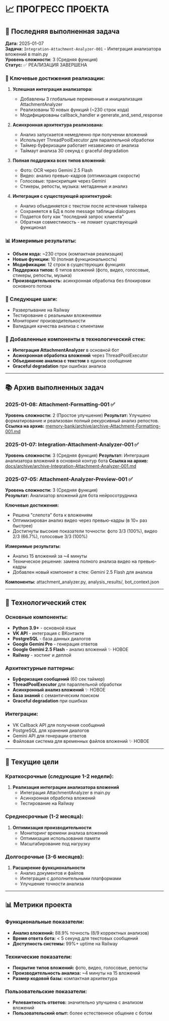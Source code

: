 # 📈 ПРОГРЕСС ПРОЕКТА

## 🎯 Последняя выполненная задача

**Дата:** 2025-01-07  
**Задача:** `Integration-Attachment-Analyzer-001` - Интеграция анализатора вложений в main.py  
**Уровень сложности:** 3 (Средняя функция)  
**Статус:** ✅ РЕАЛИЗАЦИЯ ЗАВЕРШЕНА

### 🔧 Ключевые достижения реализации:

1. **Успешная интеграция анализатора:**
   - Добавлены 3 глобальные переменные и инициализация AttachmentAnalyzer
   - Реализованы 10 новых функций (~230 строк кода)
   - Модифицированы callback_handler и generate_and_send_response

2. **Асинхронная архитектура реализована:**
   - Анализ запускается немедленно при получении вложений
   - Использует ThreadPoolExecutor для параллельной обработки
   - Таймер буферизации работает независимо от анализа
   - Таймаут анализа 30 секунд с graceful degradation

3. **Полная поддержка всех типов вложений:**
   - Фото: OCR через Gemini 2.5 Flash
   - Видео: анализ превью-кадров (оптимизация скорости)
   - Голосовые: транскрипция через Gemini
   - Стикеры, репосты, музыка: метаданные и анализ

4. **Интеграция с существующей архитектурой:**
   - Анализ объединяется с текстом после истечения таймера
   - Сохраняется в БД в поле message таблицы dialogues
   - Подается боту как "последний запрос клиента"
   - Обратная совместимость - не ломает существующий функционал

### 📊 Измеримые результаты:
- **Объем кода:** ~230 строк (компактная реализация)
- **Новые функции:** 10 (полная функциональность)
- **Модификации:** 12 строк в существующих функциях
- **Поддержка типов:** 6 типов вложений (фото, видео, голосовые, стикеры, репосты, музыка)
- **Производительность:** асинхронная обработка без блокировки основного потока

### 🚀 Следующие шаги:
- Развертывание на Railway
- Тестирование с реальными вложениями
- Мониторинг производительности
- Валидация качества анализа с клиентами

### 🧩 Добавленные компоненты в технологический стек:
- **Интеграция AttachmentAnalyzer** в основной бот
- **Асинхронная обработка вложений** через ThreadPoolExecutor
- **Объединение анализа с текстом** в единое сообщение
- **Graceful degradation** при ошибках анализа

---

## 📚 Архив выполненных задач

### 2025-01-08: Attachment-Formatting-001 ✅
**Уровень сложности:** 2 (Простое улучшение)
**Результат:** Улучшено форматирование и реализован полный рекурсивный анализ репостов.
**Ссылка на архив:** [memory-bank/archive/archive-Attachment-Formatting-001.md](memory-bank/archive/archive-Attachment-Formatting-001.md)

### 2025-01-07: Integration-Attachment-Analyzer-001 ✅
**Уровень сложности:** 3 (Средняя функция)
**Результат:** Интеграция анализатора вложений в основной контур бота
**Ссылка на архив:** [docs/archive/archive-Integration-Attachment-Analyzer-001.md](docs/archive/archive-Integration-Attachment-Analyzer-001.md)

### 2025-07-05: Attachment-Analyzer-Preview-001 ✅
**Уровень сложности:** 3 (Средняя функция)  
**Результат:** Анализатор вложений для бота нейросотрудника

**Ключевые достижения:**
- Решена "слепота" бота к вложениям
- Оптимизирован анализ видео через превью-кадры (в 10+ раз быстрее)
- Достигнуты высокие показатели точности: фото 3/3 (100%), видео 2/3 (66.7%), голосовые 3/3 (100%)

**Измеримые результаты:**
- Анализ 15 вложений за ~4 минуты
- Техническое решение: замена полного анализа видео на превью-кадры
- Добавлен новый компонент в стек: Gemini 2.5 Flash для анализа

**Компоненты:** attachment_analyzer.py, analysis_results/, bot_context.json

---

## 🔧 Технологический стек

### Основные компоненты:
- **Python 3.9+** - основной язык
- **VK API** - интеграция с ВКонтакте  
- **PostgreSQL** - база данных диалогов
- **Google Gemini Pro** - генерация ответов
- **Google Gemini 2.5 Flash** - анализ вложений ✨ НОВОЕ
- **Railway** - хостинг и деплой

### Архитектурные паттерны:
- **Буферизация сообщений** (60 сек таймер)
- **ThreadPoolExecutor** для параллельной обработки
- **Асинхронный анализ вложений** ✨ НОВОЕ
- **База знаний** с семантическим поиском
- **Graceful degradation** при ошибках

### Интеграции:
- VK Callback API для получения сообщений
- PostgreSQL для хранения диалогов  
- Gemini API для генерации ответов
- Файловая система для временных файлов вложений ✨ НОВОЕ

---

## 🎯 Текущие цели

### Краткосрочные (следующие 1-2 недели):
1. **Реализация интеграции анализатора вложений**
   - Интеграция AttachmentAnalyzer в main.py
   - Асинхронная обработка вложений
   - Тестирование на Railway

### Среднесрочные (1-2 месяца):
1. **Оптимизация производительности**
   - Мониторинг времени анализа вложений
   - Оптимизация использования памяти
   - Масштабирование под нагрузку

### Долгосрочные (3-6 месяцев):
1. **Расширение функциональности**
   - Анализ документов и файлов
   - Интеграция с дополнительными платформами
   - Улучшение точности анализа

---

## 📊 Метрики проекта

### Функциональные показатели:
- **Анализ вложений:** 88.9% точность (8/9 корректных анализов)
- **Время ответа бота:** < 5 секунд для текстовых сообщений
- **Доступность системы:** 99%+ uptime на Railway

### Технические показатели:
- **Покрытие типов вложений:** фото, видео, голосовые, репосты
- **Производительность анализа:** ~4 минуты на 15 вложений
- **Размер кодовой базы:** компактная архитектура

### Пользовательские показатели:
- **Релевантность ответов:** значительно улучшена с анализом вложений
- **Пользовательский опыт:** более естественное общение с ботом 